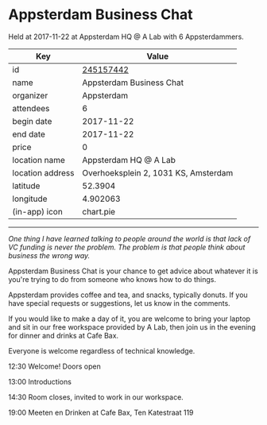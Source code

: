 # Appsterdam Business Chat
Held at 2017-11-22 at Appsterdam HQ @ A Lab with 6 Appsterdammers.
        
|Key|Value
|---|---|
|id|[245157442](https://www.meetup.com/appsterdam/events/245157442/)|
|name|Appsterdam Business Chat|
|organizer|Appsterdam|
|attendees|6|
|begin date|2017-11-22|
|end date|2017-11-22|
|price|0|
|location name|Appsterdam HQ @ A Lab|
|location address|Overhoeksplein 2, 1031 KS, Amsterdam|
|latitude|52.3904|
|longitude|4.902063|
|(in-app) icon|chart.pie|

---

*One thing I have learned talking to people around the world is that lack of VC funding is never the problem. The problem is that people think about business the wrong way.*

Appsterdam Business Chat is your chance to get advice about whatever it is you're trying to do from someone who knows how to do things.

Appsterdam provides coffee and tea, and snacks, typically donuts. If you have special requests or suggestions, let us know in the comments.

If you would like to make a day of it, you are welcome to bring your laptop and sit in our free workspace provided by A Lab, then join us in the evening for dinner and drinks at Cafe Bax.

Everyone is welcome regardless of technical knowledge.

12:30 Welcome! Doors open

13:00 Introductions

14:30 Room closes, invited to work in our workspace.

19:00 Meeten en Drinken at Cafe Bax, Ten Katestraat 119


